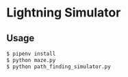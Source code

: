 # Lightning Simulator

## Usage
```bash
$ pipenv install
$ python maze.py
$ python path_finding_simulator.py
```
